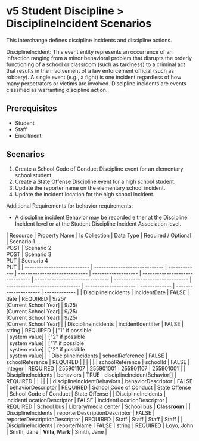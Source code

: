 # v5 Student Discipline > DisciplineIncident Scenarios

This interchange defines discipline incidents and discipline actions.

DisciplineIncident: This event entity represents an occurrence of an infraction
ranging from a minor behavioral problem that disrupts the orderly functioning of
a school or classroom (such as tardiness) to a criminal act that results in the
involvement of a law enforcement official (such as robbery). A single event
(e.g., a fight) is one incident regardless of how many perpetrators or victims
are involved. Discipline incidents are events classified as warranting
discipline action.

## Prerequisites

- Student
- Staff
- Enrollment

## Scenarios

1. Create a School Code of Conduct Discipline event for an elementary school
   student.
2. Create a State Offense Discipline event for a high school student.
3. Update the reporter name on the elementary school incident.
4. Update the incident location for the high school incident.

Additional Requirements for behavior requirements:

- A discipline incident Behavior may be recorded either at the Discipline
  Incident level or at the Student Discipline Incident Association level.

| Resource                    | Property Name                 | Is Collection | Data Type                     | Required / Optional | Scenario 1 <br/>POST            | Scenario 2 <br/>POST            | Scenario 3 <br/>PUT             | Scenario 4 <br/>PUT             |
| --------------------------- | ----------------------------- | ------------- | ----------------------------- | ------------------- | ------------------------------- | ------------------------------- | ------------------------------- | ------------------------------- | --------------------- | ------------- | --------------------- | ------------- |
| DisciplineIncidents         | incidentDate                  | FALSE         | date                          | REQUIRED            | 9/25/<br/>[Current School Year] | 9/25/<br/>[Current School Year] | 9/25/<br/>[Current School Year] | 9/25/<br/>[Current School Year] |
| DisciplineIncidents         | incidentIdentifier            | FALSE         | string                        | REQUIRED            | ["1" if possible<br/>           | system value]                   | ["2" if possible<br/>           | system value]                   | ["1" if possible<br/> | system value] | ["2" if possible<br/> | system value] |
| DisciplineIncidents         | schoolReference               | FALSE         | schoolReference               | REQUIRED            |                                 |                                 |                                 |                                 |
| schoolReference             | schoolId                      | FALSE         | integer                       | REQUIRED            | 255901107                       | 255901001                       | 255901107                       | 255901001                       |
| DisciplineIncidents         | behaviors                     | TRUE          | disciplineIncidentBehavior[]  | REQUIRED            |                                 |                                 |                                 |                                 |
| disciplineIncidentBehaviors | behaviorDescriptor            | FALSE         | behaviorDescriptor            | REQUIRED            | School Code of Conduct          | State Offense                   | School Code of Conduct          | State Offense                   |
| DisciplineIncidents         | incidentLocationDescriptor    | FALSE         | incidentLocationDescriptor    | REQUIRED            | School bus                      | Library/media center            | School bus                      | **Classroom**                   |
| DisciplineIncidents         | reporterDescriptionDescriptor | FALSE         | reporterDescriptionDescriptor | REQUIRED            | Staff                           | Staff                           | Staff                           | Staff                           |
| DisciplineIncidents         | reporterName                  | FALSE         | string                        | REQUIRED            | Loyo, John                      | Smith, Jane                     | **Villa, Mark**                 | Smith, Jane                     |
